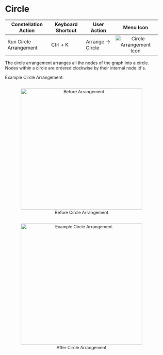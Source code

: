 # Circle

<table class="table table-striped">
<thead>
<tr class="header">
<th>Constellation Action</th>
<th>Keyboard Shortcut</th>
<th>User Action</th>
<th style="text-align: center;">Menu Icon</th>
</tr>
</thead>
<tbody>
<tr class="odd">
<td>Run Circle Arrangement</td>
<td>Ctrl + K</td>
<td>Arrange -&gt; Circle</td>
<td style="text-align: center;"><img src="../ext/docs/CoreArrangementPlugins/src/au/gov/asd/tac/constellation/plugins/arrangements/resources/arrangeInCircle.png" alt="Circle Arrangement Icon" /></td>
</tr>
</tbody>
</table>

The circle arrangement arranges all the nodes of the graph into a
circle. Nodes within a circle are ordered clockwise by their internal
node id's.

Example Circle Arrangement:

<div style="text-align: center">
    <figure style = "display: inline-block">
        <img height=400 src="../ext/docs/CoreArrangementPlugins/src/au/gov/asd/tac/constellation/plugins/arrangements/resources/BeforeCircleArrangement.png" alt="Before Arrangement" />
        <figcaption>Before Circle Arrangement</figcaption>
    </figure>
    <figure style = "display: inline-block">
        <img height=400 src="../ext/docs/CoreArrangementPlugins/src/au/gov/asd/tac/constellation/plugins/arrangements/resources/CircleArrangement.png" alt="Example Circle Arrangement" />
        <figcaption>After Circle Arrangement</figcaption>
    </figure>
</div>